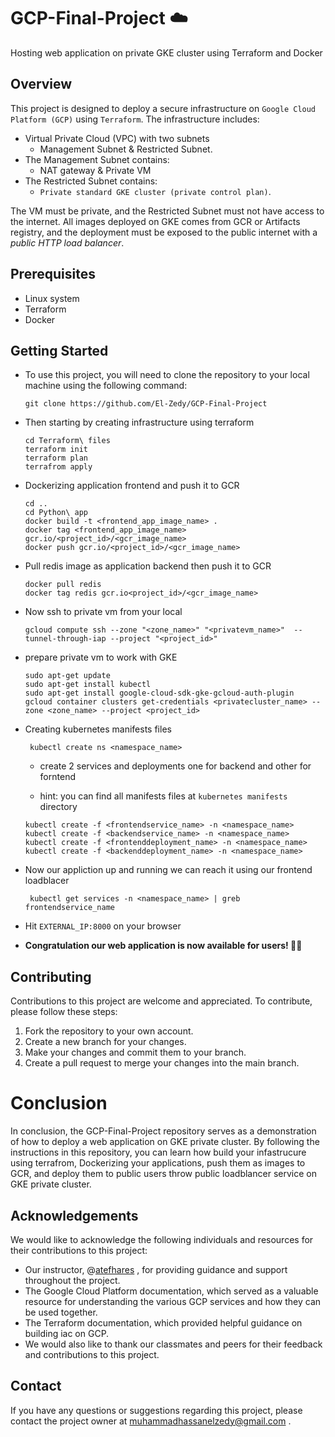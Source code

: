 # GCP-Final-Project :cloud:
Hosting web application on private GKE cluster using Terraform and Docker
## Overview
This project is designed to deploy a secure infrastructure on `Google Cloud Platform (GCP)` using `Terraform`. The infrastructure includes:
- Virtual Private Cloud (VPC) with two subnets 
    - Management Subnet & Restricted Subnet. 
- The Management Subnet contains:
    - NAT gateway & Private VM 
- The Restricted Subnet contains:
    - `Private standard GKE cluster (private control plan)`.
    
The VM must be private, and the Restricted Subnet must not have access to the internet. All images deployed on GKE comes from GCR or Artifacts registry, and the deployment must be exposed to the public internet with a *public HTTP load balancer*.
## Prerequisites
- Linux system
- Terraform 
- Docker
## Getting Started
- To use this project, you will need to clone the repository to your local machine using the following command:
    
      git clone https://github.com/El-Zedy/GCP-Final-Project
- Then starting by creating infrastructure using terraform

      cd Terraform\ files
      terraform init
      terraform plan
      terrafrom apply
- Dockerizing application frontend and push it to GCR
      
      cd .. 
      cd Python\ app 
      docker build -t <frontend_app_image_name> .
      docker tag <frontend_app_image_name> gcr.io/<project_id>/<gcr_image_name>
      docker push gcr.io/<project_id>/<gcr_image_name>
- Pull redis image as application backend then push it to GCR
      
      docker pull redis
      docker tag redis gcr.io<project_id>/<gcr_image_name>
- Now ssh to private vm from your local

      gcloud compute ssh --zone "<zone_name>" "<privatevm_name>"  --tunnel-through-iap --project "<project_id>"
- prepare private vm to work with GKE
      
      sudo apt-get update
      sudo apt-get install kubectl  
      sudo apt-get install google-cloud-sdk-gke-gcloud-auth-plugin
      gcloud container clusters get-credentials <privatecluster_name> --zone <zone_name> --project <project_id>
 - Creating kubernetes manifests files
      
        kubectl create ns <namespace_name>
      
      - create 2 services and deployments one for backend and other for forntend

      - hint: you can find all manifests files at `kubernetes manifests` directory
        
        
       kubectl create -f <frontendservice_name> -n <namespace_name>
       kubectl create -f <backendservice_name> -n <namespace_name>
       kubectl create -f <frontenddeployment_name> -n <namespace_name>
       kubectl create -f <backenddeployment_name> -n <namespace_name>
- Now our appliction up and running we can reach it using our frontend loadblacer
        
       kubectl get services -n <namespace_name> | greb frontendservice_name
       
- Hit `EXTERNAL_IP:8000` on your browser
- **Congratulation our web application is now available for users! :tada::tada:**

## Contributing
Contributions to this project are welcome and appreciated. To contribute, please follow these steps:

1. Fork the repository to your own account.
2. Create a new branch for your changes.
3. Make your changes and commit them to your branch.
4. Create a pull request to merge your changes into the main branch.
# Conclusion
In conclusion, the GCP-Final-Project repository serves as a demonstration of how to deploy a web application on GKE private cluster. By following the instructions in this repository, you can learn how build your infastrucure using terrafrom, Dockerizing your applications, push them as images to GCR, and deploy them to public users throw public loadblancer service on GKE private cluster.
## Acknowledgements
We would like to acknowledge the following individuals and resources for their contributions to this project:

- Our instructor, @[atefhares](https://github.com/atefhares) , for providing guidance and support throughout the project.
- The Google Cloud Platform documentation, which served as a valuable resource for understanding the various GCP services and how they can be used together.
- The Terraform documentation, which provided helpful guidance on building iac on GCP.
- We would also like to thank our classmates and peers for their feedback and contributions to this project.

## Contact
If you have any questions or suggestions regarding this project, please contact the project owner at muhammadhassanelzedy@gmail.com .
